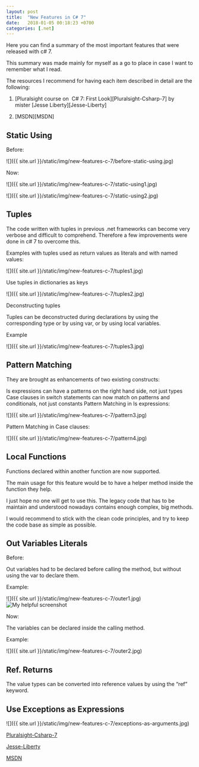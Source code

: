 ```yaml
---
layout: post
title:  "New Features in C# 7"
date:   2018-01-05 00:18:23 +0700
categories: [.net]
---
```

Here you can find a summary of the most important features that were released with c# 7.

This summary was made mainly for myself as a go to place in case I want to remember what I read.

The resources I recommend for having each item described in detail are the following:

   1. [Pluralsight course on  C# 7: First Look][Pluralsight-Csharp-7] by mister [Jesse Liberty][Jesse-Liberty] 

   2. [MSDN][MSDN]



## Static Using

Before:

  ![]({{ site.url }}/static/img/new-features-c-7/before-static-using.jpg)


Now:

  ![]({{ site.url }}/static/img/new-features-c-7/static-using1.jpg)

  ![]({{ site.url }}/static/img/new-features-c-7/static-using2.jpg)


## Tuples

The code written with tuples in previous .net frameworks can become very verbose and difficult to comprehend.  Therefore a few improvements were done in c# 7 to overcome this.


Examples with tuples used as return values as literals and with named values:

  ![]({{ site.url }}/static/img/new-features-c-7/tuples1.jpg)


Use tuples in dictionaries as keys

  ![]({{ site.url }}/static/img/new-features-c-7/tuples2.jpg)

Deconstructing tuples

Tuples can be deconstructed during declarations by using the corresponding type or by using var, or by using local variables.

  Example

  ![]({{ site.url }}/static/img/new-features-c-7/tuples3.jpg)


## Pattern Matching

They are brought as enhancements of two existing constructs:

Is expressions can have a patterns on the right hand side, not just types
Case clauses in switch statements can now match on patterns and conditionals, not just constants
Pattern Matching in Is expressions:

   ![]({{ site.url }}/static/img/new-features-c-7/pattern3.jpg)

Pattern Matching in Case clauses:

   ![]({{ site.url }}/static/img/new-features-c-7/pattern4.jpg)

 
 

## Local Functions

Functions declared within another function are now supported.

The main usage for this feature would be to have a helper method inside the function they help.

I just hope no one will get to use this. The legacy code that has to be maintain and understood nowadays contains enough complex, big methods.

I would recommend to stick with the clean code principles, and try to keep the code base as simple as possible.


## Out Variables Literals

Before:

Out variables had to be declared before calling the method, but without using the var to declare them.

  Example:

   ![]({{ site.url }}/static/img/new-features-c-7/outer1.jpg)
![My helpful screenshot](/assets/screenshot.jpg)

Now:

The variables can be declared inside the calling method.

  Example:

  ![]({{ site.url }}/static/img/new-features-c-7/outer2.jpg)



## Ref. Returns

The value types can be converted into reference values by using the “ref” keyword.


## Use Exceptions as Expressions

  ![]({{ site.url }}/static/img/new-features-c-7/exceptions-as-arguments.jpg)

 
[Pluralsight-Csharp-7](https://www.pluralsight.com/courses/csharp-7-first-look) 


[Jesse-Liberty](https://app.pluralsight.com/profile/author/jesse-liberty) 


[MSDN](https://docs.microsoft.com/en-us/dotnet/csharp/whats-new/csharp-7) 



